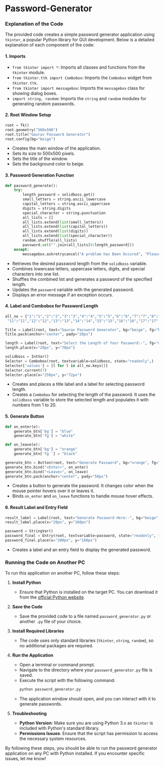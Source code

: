 # Password-Generator
### Explanation of the Code

The provided code creates a simple password generator application using `tkinter`, a popular Python library for GUI development. Below is a detailed explanation of each component of the code:

#### 1. **Imports**
   - `from tkinter import *`: Imports all classes and functions from the `tkinter` module.
   - `from tkinter.ttk import Combobox`: Imports the `Combobox` widget from `tkinter.ttk`.
   - `from tkinter import messagebox`: Imports the `messagebox` class for showing dialog boxes.
   - `import string, random`: Imports the `string` and `random` modules for generating random passwords.

#### 2. **Root Window Setup**
   ```python
   root = Tk()
   root.geometry("500x500")
   root.title("Gaurav Password Generator")
   root.config(bg="beige")
   ```
   - Creates the main window of the application.
   - Sets its size to 500x500 pixels.
   - Sets the title of the window.
   - Sets the background color to beige.

#### 3. **Password Generation Function**
   ```python
   def password_generate():
       try:
           length_password = solidboss.get()
           small_letters = string.ascii_lowercase
           capital_letters = string.ascii_uppercase
           digits = string.digits
           special_character = string.punctuation
           all_lists = []
           all_lists.extend(list(small_letters))
           all_lists.extend(list(capital_letters))
           all_lists.extend(list(digits))
           all_lists.extend(list(special_character))
           random.shuffle(all_lists)
           password.set("".join(all_lists[0:length_password]))
       except:
           messagebox.askretrycancel("A problem has Been Occured", "Please try again")
   ```
   - Retrieves the desired password length from the `solidboss` variable.
   - Combines lowercase letters, uppercase letters, digits, and special characters into one list.
   - Shuffles the combined list and generates a password of the specified length.
   - Updates the `password` variable with the generated password.
   - Displays an error message if an exception occurs.

#### 4. **Label and Combobox for Password Length**
   ```python
   all_no = {"1":"1","2":"2","3":"3","4":"4","5":"5","6":"6","7":"7","8":"8","9":"9","10":"10",
    "11":"11","12":"12","13":"13","14":"14","15":"15","16":"16","17":"17","18":"18","19":"19","20":"20",}

   Title = Label(root, text="Gaurav Password Generator", bg="beige", fg="black", font=("futura", 15, "bold"))
   Title.pack(anchor="center", pady="20px")

   length = Label(root, text="Select the Length of Your Password:-", fg="darkgreen", bg="beige", font=("ubuntu", 12))
   length.place(x="20px", y="70px")
   
   solidboss = IntVar()
   Selector = Combobox(root, textvariable=solidboss, state="readonly",)
   Selector['values'] = [l for l in all_no.keys()]
   Selector.current(7)
   Selector.place(x="250px", y="72px")
   ```
   - Creates and places a title label and a label for selecting password length.
   - Creates a `Combobox` for selecting the length of the password. It uses the `solidboss` variable to store the selected length and populates it with numbers from 1 to 20.

#### 5. **Generate Button**
   ```python
   def on_enter(e):
       generate_btn['bg'] = "blue"
       generate_btn['fg'] = "white"

   def on_leave(e):
       generate_btn['bg'] = "orange"
       generate_btn['fg '] = "black"

   generate_btn = Button(root, text="Generate Password", bg="orange", fg="black", font=("ubuntu", 15), cursor="hand2", command=password_generate)
   generate_btn.bind("<Enter>", on_enter)
   generate_btn.bind("<Leave>", on_leave)
   generate_btn.pack(anchor="center", pady="50px")
   ```
   - Creates a button to generate the password. It changes color when the mouse pointer hovers over it or leaves it.
   - Binds `on_enter` and `on_leave` functions to handle mouse hover effects.

#### 6. **Result Label and Entry Field**
   ```python
   result_label = Label(root, text="Generate Password Here:-", bg="beige", fg="darkgreen", font=("ubuntu", 12))
   result_label.place(x="20px", y="160px")

   password = StringVar()
   password_final = Entry(root, textvariable=password, state="readonly", fg="blue", font=("ubuntu", 15))
   password_final.place(x="200px", y="160px")
   ```
   - Creates a label and an entry field to display the generated password.

### Running the Code on Another PC

To run this application on another PC, follow these steps:

1. **Install Python**
   - Ensure that Python is installed on the target PC. You can download it from the [official Python website](https://www.python.org/downloads/).

2. **Save the Code**
   - Save the provided code to a file named `password_generator.py` or another `.py` file of your choice.

3. **Install Required Libraries**
   - The code uses only standard libraries (`tkinter`, `string`, `random`), so no additional packages are required.

4. **Run the Application**
   - Open a terminal or command prompt.
   - Navigate to the directory where your `password_generator.py` file is saved.
   - Execute the script with the following command:
     ```bash
     python password_generator.py
     ```
   - The application window should open, and you can interact with it to generate passwords.

5. **Troubleshooting**
   - **Python Version**: Make sure you are using Python 3.x as `tkinter` is included with Python's standard library.
   - **Permissions Issues**: Ensure that the script has permission to access the necessary system resources.

By following these steps, you should be able to run the password generator application on any PC with Python installed. If you encounter specific issues, let me know!
